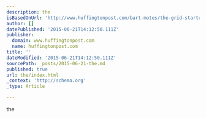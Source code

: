 ```yaml
---
description: the
isBasedOnUrl: 'http://www.huffingtonpost.com/bart-motes/the-grid-startup-promises_b_7130772.html'
author: []
datePublished: '2015-06-21T14:12:50.111Z'
publisher:
  domain: www.huffingtonpost.com
  name: huffingtonpost.com
title: ''
dateModified: '2015-06-21T14:12:50.111Z'
sourcePath: _posts/2015-06-21-the.md
published: true
url: the/index.html
_context: 'http://schema.org'
_type: Article

---
```

the